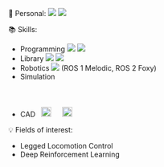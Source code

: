 :raising_hand: Personal:
<a href="mailto:chlgns202@gmail.com" target="_blank"><img src="https://img.shields.io/badge/Gmail-EA4335?style=flat-square&logo=Gmail&logoColor=white"/></a>
<a href="https://rightful-jodhpur-42d.notion.site/TRo202-c14628292c50479e985e9e604f387496" target="_blank"><img src="https://img.shields.io/badge/Notion-000000?style=flat-square&logo=Notion&logoColor=white"/></a>



:books: Skills: 
- Programming <img src="https://img.shields.io/badge/Python-3776AB?style=flat&logo=Python&logoColor=white"> <img src="https://img.shields.io/badge/C++-00599C?style=flat&logo=C++&logoColor=white">
- Library <img src="https://img.shields.io/badge/TensorFlow-FF6F00?style=flat&logo=TensorFlow&logoColor=white"> <img src="https://img.shields.io/badge/Keras-D00000?style=flat&logo=Keras&logoColor=white">
- Robotics <img src="https://img.shields.io/badge/ROS-22314E?style=flat&logo=ROS&logoColor=white"> (ROS 1 Melodic, ROS 2 Foxy)
- Simulation <code> <img height="17" src="https://gazebosim.org/assets/icon/android-icon-192x192.png"   style="max-width: 100%;"> </code>&nbsp; <code> <img height="12" src="https://moveit.ros.org/assets/logo/moveit_logo-white.png" style="max-width: 50%;"> </code>    
- CAD 
    <code>
    	<img height="20" 
        src="https://www.nicepng.com/png/detail/935-9356546_autodesk-fusion-360-logo-nt-number.png" 
        style="max-width: 100%;">
     </code>&nbsp;
    <code>
    	<img height="20" 
        src="https://getlogovector.com/wp-content/uploads/2020/03/creo-3d-cad-software-logo-vector.png" 
        style="max-width: 100%;">
     </code> 
  
  



:bulb: Fields of interest:
- Legged Locomotion Control
- Deep Reinforcement Learning




